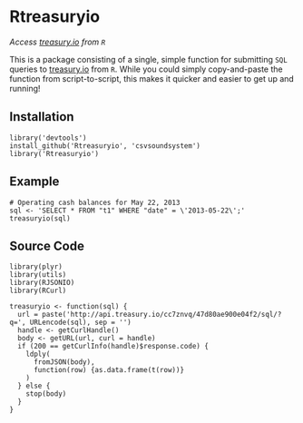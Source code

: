 # Rtreasuryio
_Access [treasury.io](http://treasury.io) from `R`_

This is a package consisting of a single, simple function for submitting `SQL` queries to [treasury.io](http://treasury.io) from `R`. While you could simply copy-and-paste the function from script-to-script, this makes it quicker and easier to get up and running!

## Installation
```
library('devtools')
install_github('Rtreasuryio', 'csvsoundsystem')
library('Rtreasuryio')
```

## Example
```
# Operating cash balances for May 22, 2013
sql <- 'SELECT * FROM "t1" WHERE "date" = \'2013-05-22\';'
treasuryio(sql)
```

## Source Code
```
library(plyr)
library(utils)
library(RJSONIO)
library(RCurl)

treasuryio <- function(sql) {
  url = paste('http://api.treasury.io/cc7znvq/47d80ae900e04f2/sql/?q=', URLencode(sql), sep = '')
  handle <- getCurlHandle()
  body <- getURL(url, curl = handle)
  if (200 == getCurlInfo(handle)$response.code) {
    ldply(
      fromJSON(body),
      function(row) {as.data.frame(t(row))}
    )
  } else {
    stop(body)
  }
}
```
